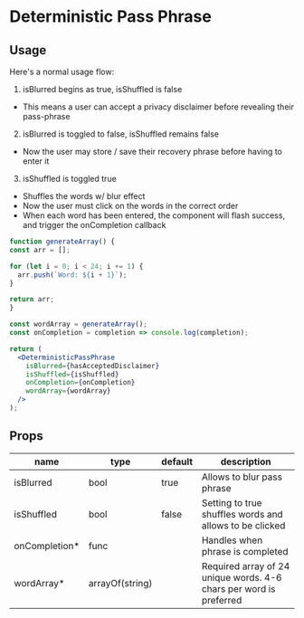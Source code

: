# Deterministic Pass Phrase

## Usage

Here's a normal usage flow:
1. isBlurred begins as true, isShuffled is false
  - This means a user can accept a privacy disclaimer before revealing their pass-phrase
2. isBlurred is toggled to false, isShuffled remains false
  - Now the user may store / save their recovery phrase before having to enter it
3. isShuffled is toggled true
  - Shuffles the words w/ blur effect
  - Now the user must click on the words in the correct order
  - When each word has been entered, the component will flash success, and trigger the onCompletion callback

```jsx
function generateArray() {
const arr = [];

for (let i = 0; i < 24; i += 1) {
  arr.push(`Word: ${i + 1}`);
}

return arr;
}

const wordArray = generateArray();
const onCompletion = completion => console.log(completion);

return (
  <DeterministicPassPhrase
    isBlurred={hasAcceptedDisclaimer}
    isShuffled={isShuffled}
    onCompletion={onCompletion}
    wordArray={wordArray}
  />
);
```

## Props

| name | type | default | description |
| ---- | ---- | ------- | ----------- |
| isBlurred | bool | true | Allows to blur pass phrase |
| isShuffled | bool | false | Setting to true shuffles words and allows to be clicked |
| onCompletion* | func |  | Handles when phrase is completed |
| wordArray* | arrayOf(string) |  | Required array of 24 unique words. 4-6 chars per word is preferred |